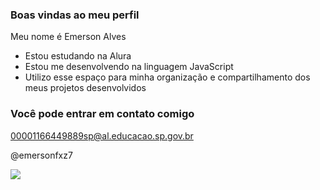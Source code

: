 ### Boas vindas ao meu perfil

Meu nome é Emerson Alves 

- Estou estudando na Alura
- Estou me desenvolvendo na linguagem JavaScript
- Utilizo esse espaço para minha organização e compartilhamento dos meus projetos desenvolvidos

### Você pode entrar em contato comigo

00001166449889sp@al.educacao.sp.gov.br

@emersonfxz7

![](https://tenor.com/view/goku-peace-dragon-ball-kid-goku-son-goku-gif-27287094)





